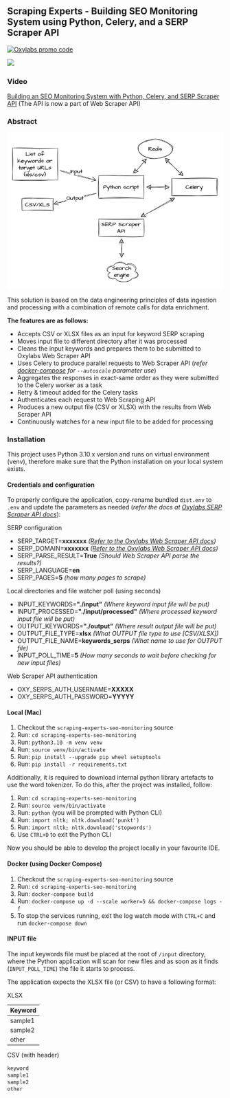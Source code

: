 ## Scraping Experts - Building SEO Monitoring System using Python, Celery, and a SERP Scraper API

[![Oxylabs promo code](https://user-images.githubusercontent.com/129506779/250792357-8289e25e-9c36-4dc0-a5e2-2706db797bb5.png)](https://oxylabs.go2cloud.org/aff_c?offer_id=7&aff_id=877&url_id=112)

[![](https://dcbadge.vercel.app/api/server/eWsVUJrnG5)](https://discord.gg/GbxmdGhZjq)

### Video 
[Building an SEO Monitoring System with Python, Celery, and SERP Scraper API](https://experts.oxylabs.io/lessons/building-seo-monitoring-system) (The API is now a part of Web Scraper API)

### Abstract

![Schema](docs/schema.png)

This solution is based on the data engineering principles of data ingestion and processing with a combination of remote calls for data enrichment.

**The features are as follows:**
- Accepts CSV or XLSX files as an input for keyword SERP scraping
- Moves input file to different directory after it was processed
- Cleans the input keywords and prepares them to be submitted to Oxylabs Web Scraper API
- Uses Celery to produce parallel requests to Web Scraper API (*refer [docker-compose](docker-compose.yml) for `--autoscale` parameter use*)
- Aggregates the responses in exact-same order as they were submitted to the Celery worker as a task
- Retry & timeout added for the Celery tasks
- Authenticates each request to Web Scraping API
- Produces a new output file (CSV or XLSX) with the results from Web Scraper API
- Continuously watches for a new input file to be added for processing

### Installation

This project uses Python 3.10.x version and runs on virtual environment (venv), therefore make sure that the Python installation on your local system exists.

#### Credentials and configuration

To properly configure the application, copy-rename bundled `dist.env` to `.env` and update the parameters as needed (*refer the docs at [Oxylabs SERP Scraper API docs](https://developers.oxylabs.io/scraper-apis/web-scraper-api)*):

SERP configuration
- SERP_TARGET=**xxxxxxx** *([Refer to the Oxylabs Web Scraper API docs](https://developers.oxylabs.io/scraper-apis/web-scraper-api))*
- SERP_DOMAIN=**xxxxxxx** *([Refer to the Oxylabs Web Scraper API docs](https://developers.oxylabs.io/scraper-apis/web-scraper-api))*
- SERP_PARSE_RESULT=**True** *(Should Web Scraper API parse the results?)*
- SERP_LANGUAGE=**en**
- SERP_PAGES=**5** *(how many pages to scrape)*

Local directories and file watcher poll (using seconds)
- INPUT_KEYWORDS=**"./input"** *(Where keyword input file will be put)*
- INPUT_PROCESSED=**"./input/processed"** *(Where processed keyword input file will be put)*
- OUTPUT_KEYWORDS=**"./output"** *(Where result output file will be put)*
- OUTPUT_FILE_TYPE=**xlsx** *(What OUTPUT file type to use [CSV/XLSX])*
- OUTPUT_FILE_NAME=**keywords_serps** *(What name to use for OUTPUT file)*
- INPUT_POLL_TIME=**5** *(How many seconds to wait before checking for new input files)*

Web Scraper API authentication
- OXY_SERPS_AUTH_USERNAME=**XXXXX**
- OXY_SERPS_AUTH_PASSWORD=**YYYYY**

#### Local (Mac)

1. Checkout the `scraping-experts-seo-monitoring` source 
2. Run: `cd scraping-experts-seo-monitoring`
3. Run: `python3.10 -m venv venv`
4. Run: `source venv/bin/activate`
5. Run: `pip install --upgrade pip wheel setuptools`
6. Run: `pip install -r requirements.txt`

Additionally, it is required to download internal python library artefacts to use the word tokenizer. To do this, after the project was installed, follow:
1. Run: `cd scraping-experts-seo-monitoring`
2. Run: `source venv/bin/activate`
3. Run: `python` (you will be prompted with Python CLI)
4. Run: `import nltk; nltk.download('punkt')`
5. Run: `import nltk; nltk.download('stopwords')`
6. Use `CTRL+D` to exit the Python CLI

Now you should be able to develop the project locally in your favourite IDE.

#### Docker (using Docker Compose)

1. Checkout the `scraping-experts-seo-monitoring` source 
2. Run: `cd scraping-experts-seo-monitoring`
3. Run: `docker-compose build`
4. Run: `docker-compose up -d --scale worker=5 && docker-compose logs -f`
5. To stop the services running, exit the log watch mode with `CTRL+C` and run `docker-compose down`

#### INPUT file

The input keywords file must be placed at the root of `/input` directory, where the Python application will scan for new files and as soon as it finds (`INPUT_POLL_TIME`) the file it starts to process. 

The application expects the XLSX file (or CSV) to have a following format:

XLSX

| Keyword |  
|---------|
| sample1 |
| sample2 |
| other   |

CSV (with header)

```csv
keyword
sample1
sample2
other
```
